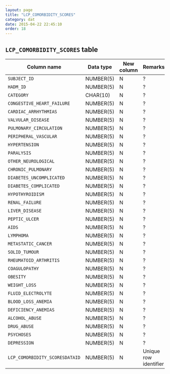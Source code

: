 ```yaml
---
layout: page
title: "LCP_COMORBIDITY_SCORES"
category: dat
date: 2015-04-22 22:45:10
order: 18
---
```


## ```LCP_COMORBIDITY_SCORES``` table

Column name | Data type | New column | Remarks
--- | --- | --- | ---
```SUBJECT_ID``` | NUMBER(5) | N | ?
```HADM_ID``` | NUMBER(5) | N | ?
```CATEGORY``` | CHAR(10) | N | ?
```CONGESTIVE_HEART_FAILURE``` | NUMBER(5) | N | ?
```CARDIAC_ARRHYTHMIAS``` | NUMBER(5) | N | ?
```VALVULAR_DISEASE``` | NUMBER(5) | N | ?
```PULMONARY_CIRCULATION``` | NUMBER(5) | N | ?
```PERIPHERAL_VASCULAR``` | NUMBER(5) | N | ?
```HYPERTENSION``` | NUMBER(5) | N | ?
```PARALYSIS``` | NUMBER(5) | N | ?
```OTHER_NEUROLOGICAL``` | NUMBER(5) | N | ?
```CHRONIC_PULMONARY``` | NUMBER(5) | N | ?
```DIABETES_UNCOMPLICATED``` | NUMBER(5) | N | ?
```DIABETES_COMPLICATED``` | NUMBER(5) | N | ?
```HYPOTHYROIDISM``` | NUMBER(5) | N | ?
```RENAL_FAILURE``` | NUMBER(5) | N | ?
```LIVER_DISEASE``` | NUMBER(5) | N | ?
```PEPTIC_ULCER``` | NUMBER(5) | N | ?
```AIDS``` | NUMBER(5) | N | ?
```LYMPHOMA``` | NUMBER(5) | N | ?
```METASTATIC_CANCER``` | NUMBER(5) | N | ?
```SOLID_TUMOUR``` | NUMBER(5) | N | ?
```RHEUMATOID_ARTHRITIS``` | NUMBER(5) | N | ?
```COAGULOPATHY``` | NUMBER(5) | N | ?
```OBESITY``` | NUMBER(5) | N | ?
```WEIGHT_LOSS``` | NUMBER(5) | N | ?
```FLUID_ELECTROLYTE``` | NUMBER(5) | N | ?
```BLOOD_LOSS_ANEMIA``` | NUMBER(5) | N | ?
```DEFICIENCY_ANEMIAS``` | NUMBER(5) | N | ?
```ALCOHOL_ABUSE``` | NUMBER(5) | N | ?
```DRUG_ABUSE``` | NUMBER(5) | N | ?
```PSYCHOSES``` | NUMBER(5) | N | ?
```DEPRESSION``` | NUMBER(5) | N | ?
```LCP_COMORBIDITY_SCORESDATAID``` | NUMBER(5) | N | Unique row identifier

